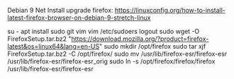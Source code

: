 Debian 9 Net Install
upgrade firefox: https://linuxconfig.org/how-to-install-latest-firefox-browser-on-debian-9-stretch-linux

su -
apt install sudo git vim
vim /etc/sudoers
logout
sudo wget -O FirefoxSetup.tar.bz2 "https://download.mozilla.org/?product=firefox-latest&os=linux64&lang=en-US"
sudo mkdir /opt/firefox
sudo tar xjf FirefoxSetup.tar.bz2 -C /opt/firefox/
sudo mv /usr/lib/firefox-esr/firefox-esr /usr/lib/firefox-esr/firefox-esr_orig
sudo ln -s /opt/firefox/firefox/firefox /usr/lib/firefox-esr/firefox-esr